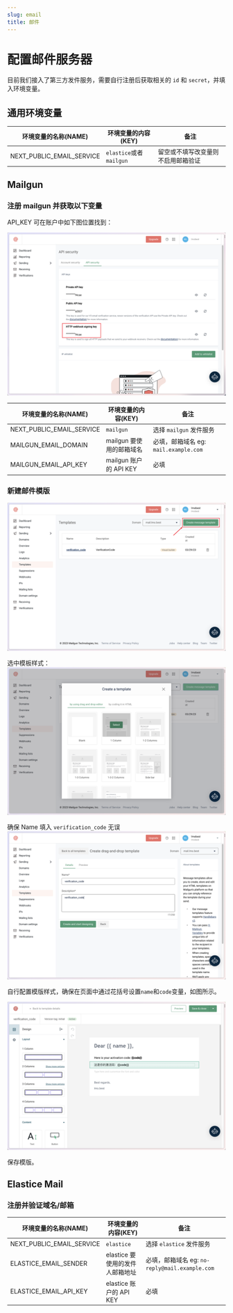 ```yaml
---
slug: email
title: 邮件
---
```


# 配置邮件服务器

目前我们接入了第三方发件服务，需要自行注册后获取相关的 `id` 和 `secret`，并填入环境变量。

## 通用环境变量

| 环境变量的名称(NAME)             | 环境变量的内容(KEY)          | 备注                |
|---------------------------|-----------------------|-------------------|
| NEXT_PUBLIC_EMAIL_SERVICE | `elastice`或者`mailgun` | 留空或不填写改变量则不启用邮箱验证 |

## Mailgun

### 注册 mailgun 并获取以下变量

API_KEY 可在账户中如下图位置找到：

![](img/mailgun-07.png)

| 环境变量的名称(NAME)             | 环境变量的内容(KEY)        | 备注                             |
|---------------------------|---------------------|--------------------------------|
| NEXT_PUBLIC_EMAIL_SERVICE | `mailgun`           | 选择 `mailgun` 发件服务              |
| MAILGUN_EMAIL_DOMAIN      | mailgun 要使用的邮箱域名    | 必填，邮箱域名 eg: `mail.example.com` |
| MAILGUN_EMAIL_API_KEY     | mailgun 账户的 API KEY | 必填                             |

### 新建邮件模版

![](img/mailgun-03.png)

选中模板样式：
![](img/mailgun-04.png)

确保 Name 填入 `verification_code` 无误
![](img/mailgun-05.png)

自行配置模版样式，确保在页面中通过花括号设置`name`和`code`变量，如图所示。

![](img/mailgun-06.png)

保存模版。

## Elastice Mail

### 注册并验证域名/邮箱

| 环境变量的名称(NAME)             | 环境变量的内容(KEY)         | 备注                                      |
|---------------------------|----------------------|-----------------------------------------|
| NEXT_PUBLIC_EMAIL_SERVICE | `elastice`           | 选择 `elastice` 发件服务                      |
| ELASTICE_EMAIL_SENDER     | elastice 要使用的发件人邮箱地址 | 必填，邮箱域名 eg: `no-reply@mail.example.com` |
| ELASTICE_EMAIL_API_KEY    | elastice 账户的 API KEY | 必填                                      |

